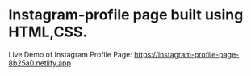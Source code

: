 # Instagram-profile page built using HTML,CSS.
Live Demo of Instagram Profile Page:
https://instagram-profile-page-8b25a0.netlify.app
